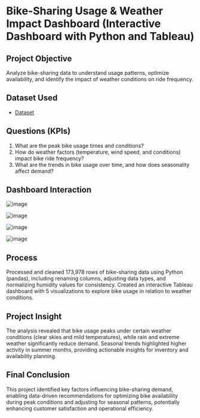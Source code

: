 # Bike-Sharing Usage & Weather Impact Dashboard (Interactive Dashboard with Python and Tableau)

## Project Objective

Analyze bike-sharing data to understand usage patterns, optimize availability, and identify the impact of weather conditions on ride frequency.

## Dataset Used

-	<a href="https://github.com/Ericajmj/Bike-Sharing-Usage-Weather-Impact-Dashboard-/commit/19b54c62d8e7f0d991ca6f25f186507bb39240f9 ">Dataset </a>


## Questions (KPIs)

1.	What are the peak bike usage times and conditions?
2.	How do weather factors (temperature, wind speed, and conditions) impact bike ride frequency?
3.	What are the trends in bike usage over time, and how does seasonality affect demand?

## Dashboard Interaction 
![image](https://github.com/user-attachments/assets/4cd78d38-da34-44a6-abb8-a424de66e596)

![image](https://github.com/user-attachments/assets/99fac45e-617e-4e05-bd4b-8e3b55958616)

![image](https://github.com/user-attachments/assets/36eaeb68-11dd-48a0-a79b-18a9eae665f6)

![image](https://github.com/user-attachments/assets/766149dc-4afb-4035-a8f3-e72a32aad87d)


## Process

Processed and cleaned 173,978 rows of bike-sharing data using Python (pandas), including renaming columns, adjusting data types, and normalizing humidity values for consistency. Created an interactive Tableau dashboard with 5 visualizations to explore bike usage in relation to weather conditions.

## Project Insight

The analysis revealed that bike usage peaks under certain weather conditions (clear skies and mild temperatures), while rain and extreme weather significantly reduce demand. Seasonal trends highlighted higher activity in summer months, providing actionable insights for inventory and availability planning.

## Final Conclusion
 
This project identified key factors influencing bike-sharing demand, enabling data-driven recommendations for optimizing bike availability during peak conditions and adjusting for seasonal patterns, potentially enhancing customer satisfaction and operational efficiency.


